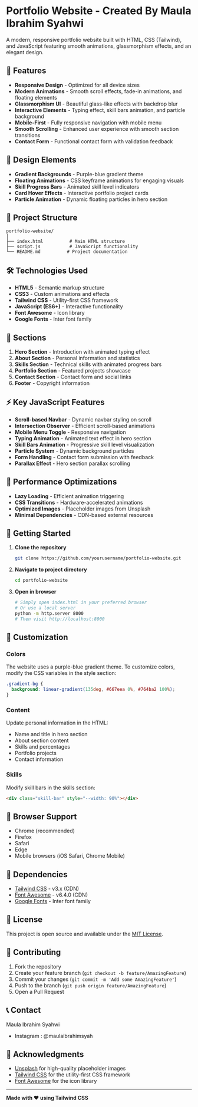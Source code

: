 # Portfolio Website - Created By Maula Ibrahim Syahwi

A modern, responsive portfolio website built with HTML, CSS (Tailwind), and JavaScript featuring smooth animations, glassmorphism effects, and an elegant design.

## 🚀 Features

- **Responsive Design** - Optimized for all device sizes
- **Modern Animations** - Smooth scroll effects, fade-in animations, and floating elements
- **Glassmorphism UI** - Beautiful glass-like effects with backdrop blur
- **Interactive Elements** - Typing effect, skill bars animation, and particle background
- **Mobile-First** - Fully responsive navigation with mobile menu
- **Smooth Scrolling** - Enhanced user experience with smooth section transitions
- **Contact Form** - Functional contact form with validation feedback

## 🎨 Design Elements

- **Gradient Backgrounds** - Purple-blue gradient theme
- **Floating Animations** - CSS keyframe animations for engaging visuals
- **Skill Progress Bars** - Animated skill level indicators
- **Card Hover Effects** - Interactive portfolio project cards
- **Particle Animation** - Dynamic floating particles in hero section

## 📁 Project Structure

```
portfolio-website/
│
├── index.html          # Main HTML structure
├── script.js           # JavaScript functionality
└── README.md          # Project documentation
```

## 🛠️ Technologies Used

- **HTML5** - Semantic markup structure
- **CSS3** - Custom animations and effects
- **Tailwind CSS** - Utility-first CSS framework
- **JavaScript (ES6+)** - Interactive functionality
- **Font Awesome** - Icon library
- **Google Fonts** - Inter font family

## 📱 Sections

1. **Hero Section** - Introduction with animated typing effect
2. **About Section** - Personal information and statistics
3. **Skills Section** - Technical skills with animated progress bars
4. **Portfolio Section** - Featured projects showcase
5. **Contact Section** - Contact form and social links
6. **Footer** - Copyright information

## ⚡ Key JavaScript Features

- **Scroll-based Navbar** - Dynamic navbar styling on scroll
- **Intersection Observer** - Efficient scroll-based animations
- **Mobile Menu Toggle** - Responsive navigation
- **Typing Animation** - Animated text effect in hero section
- **Skill Bars Animation** - Progressive skill level visualization
- **Particle System** - Dynamic background particles
- **Form Handling** - Contact form submission with feedback
- **Parallax Effect** - Hero section parallax scrolling

## 🎯 Performance Optimizations

- **Lazy Loading** - Efficient animation triggering
- **CSS Transitions** - Hardware-accelerated animations
- **Optimized Images** - Placeholder images from Unsplash
- **Minimal Dependencies** - CDN-based external resources

## 🚀 Getting Started

1. **Clone the repository**
   ```bash
   git clone https://github.com/yourusername/portfolio-website.git
   ```

2. **Navigate to project directory**
   ```bash
   cd portfolio-website
   ```

3. **Open in browser**
   ```bash
   # Simply open index.html in your preferred browser
   # Or use a local server
   python -m http.server 8000
   # Then visit http://localhost:8000
   ```

## 🎨 Customization

### Colors
The website uses a purple-blue gradient theme. To customize colors, modify the CSS variables in the style section:

```css
.gradient-bg {
  background: linear-gradient(135deg, #667eea 0%, #764ba2 100%);
}
```

### Content
Update personal information in the HTML:
- Name and title in hero section
- About section content
- Skills and percentages
- Portfolio projects
- Contact information

### Skills
Modify skill bars in the skills section:
```html
<div class="skill-bar" style="--width: 90%"></div>
```

## 📱 Browser Support

- Chrome (recommended)
- Firefox
- Safari
- Edge
- Mobile browsers (iOS Safari, Chrome Mobile)

## 🔧 Dependencies

- [Tailwind CSS](https://tailwindcss.com/) - v3.x (CDN)
- [Font Awesome](https://fontawesome.com/) - v6.4.0 (CDN)
- [Google Fonts](https://fonts.google.com/) - Inter font family

## 📄 License

This project is open source and available under the [MIT License](LICENSE).

## 🤝 Contributing

1. Fork the repository
2. Create your feature branch (`git checkout -b feature/AmazingFeature`)
3. Commit your changes (`git commit -m 'Add some AmazingFeature'`)
4. Push to the branch (`git push origin feature/AmazingFeature`)
5. Open a Pull Request

## 📞 Contact

Maula Ibrahim Syahwi
- Instagram : @maulaibrahimsyah

## 🙏 Acknowledgments

- [Unsplash](https://unsplash.com/) for high-quality placeholder images
- [Tailwind CSS](https://tailwindcss.com/) for the utility-first CSS framework
- [Font Awesome](https://fontawesome.com/) for the icon library

---

**Made with ❤️ using Tailwind CSS**
